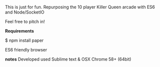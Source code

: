 This is just for fun. Repurposing the 10 player Killer Queen arcade with ES6 and Node/SocketIO

Feel free to pitch in!

**Requirements**

$ npm install paper

ES6 friendly browser

**notes**
Developed used Sublime text & OSX Chrome 58+ (64bit)
